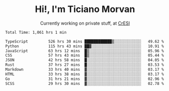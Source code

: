 <h1 align="center">Hi!, I'm Ticiano Morvan</h1>
<p align="center">Currently working on private stuff, at <a href="https://cresi.com.ar" target="_blank">CrESI</a></p>

<!--START_SECTION:waka-->

```txt
Total Time: 1,061 hrs 1 min

TypeScript         526 hrs 30 mins ████████████▒░░░░░░░░░░░░   49.62 %
Python             115 hrs 43 mins ██▓░░░░░░░░░░░░░░░░░░░░░░   10.91 %
JavaScript         63 hrs 12 mins  █▒░░░░░░░░░░░░░░░░░░░░░░░   05.96 %
CSS                57 hrs 43 mins  █▒░░░░░░░░░░░░░░░░░░░░░░░   05.44 %
JSON               42 hrs 58 mins  █░░░░░░░░░░░░░░░░░░░░░░░░   04.05 %
Rust               37 hrs 27 mins  █░░░░░░░░░░░░░░░░░░░░░░░░   03.53 %
Markdown           33 hrs 40 mins  ▓░░░░░░░░░░░░░░░░░░░░░░░░   03.17 %
HTML               33 hrs 38 mins  ▓░░░░░░░░░░░░░░░░░░░░░░░░   03.17 %
Go                 31 hrs 21 mins  ▓░░░░░░░░░░░░░░░░░░░░░░░░   02.96 %
SCSS               29 hrs 30 mins  ▓░░░░░░░░░░░░░░░░░░░░░░░░   02.78 %
```

<!--END_SECTION:waka-->
